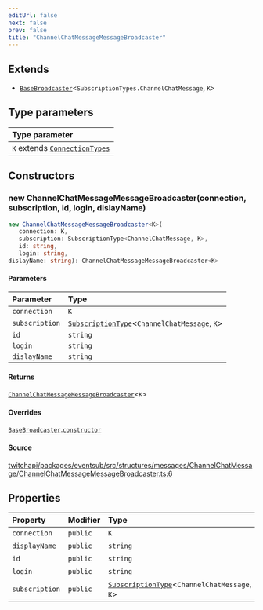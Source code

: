 ```yaml
---
editUrl: false
next: false
prev: false
title: "ChannelChatMessageMessageBroadcaster"
---
```


## Extends

- [`BaseBroadcaster`](BaseBroadcaster.md)\<`SubscriptionTypes.ChannelChatMessage`, `K`\>

## Type parameters

| Type parameter |
| :------ |
| `K` extends [`ConnectionTypes`](../type-aliases/ConnectionTypes.md) |

## Constructors

### new ChannelChatMessageMessageBroadcaster(connection, subscription, id, login, dislayName)

```ts
new ChannelChatMessageMessageBroadcaster<K>(
   connection: K, 
   subscription: SubscriptionType<ChannelChatMessage, K>, 
   id: string, 
   login: string, 
dislayName: string): ChannelChatMessageMessageBroadcaster<K>
```

#### Parameters

| Parameter | Type |
| :------ | :------ |
| `connection` | `K` |
| `subscription` | [`SubscriptionType`](../type-aliases/SubscriptionType.md)\<`ChannelChatMessage`, `K`\> |
| `id` | `string` |
| `login` | `string` |
| `dislayName` | `string` |

#### Returns

[`ChannelChatMessageMessageBroadcaster`](ChannelChatMessageMessageBroadcaster.md)\<`K`\>

#### Overrides

[`BaseBroadcaster`](BaseBroadcaster.md).[`constructor`](BaseBroadcaster.md#constructors)

#### Source

[twitchapi/packages/eventsub/src/structures/messages/ChannelChatMessage/ChannelChatMessageMessageBroadcaster.ts:6](https://github.com/pablornc/twitchapi//blob/b274026/packages/eventsub/src/structures/messages/ChannelChatMessage/ChannelChatMessageMessageBroadcaster.ts#L6)

## Properties

| Property | Modifier | Type | Inherited from |
| :------ | :------ | :------ | :------ |
| `connection` | `public` | `K` | [`BaseBroadcaster`](BaseBroadcaster.md).`connection` |
| `displayName` | `public` | `string` | [`BaseBroadcaster`](BaseBroadcaster.md).`displayName` |
| `id` | `public` | `string` | [`BaseBroadcaster`](BaseBroadcaster.md).`id` |
| `login` | `public` | `string` | [`BaseBroadcaster`](BaseBroadcaster.md).`login` |
| `subscription` | `public` | [`SubscriptionType`](../type-aliases/SubscriptionType.md)\<`ChannelChatMessage`, `K`\> | [`BaseBroadcaster`](BaseBroadcaster.md).`subscription` |
